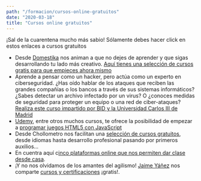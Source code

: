 ```yaml
---
path: "/formacion/cursos-online-gratuitos"
date: "2020-03-18"
title: "Cursos online gratuitos"
---
```


¡Sal de la cuarentena mucho más sabio! Sólamente debes hacer click en estos enlaces a cursos gratuitos

- Desde [Domestika](https://www.domestika.org/quedateencasa) nos animan a que no dejes de aprender y que sigas desarrollando tu lado más creativo. [Aquí tienes una selección de cursos gratis para que empieces ahora mismo](https://www.domestika.org/quedateencasa)
- Aprende a pensar como un hacker, pero actúa como un experto en ciberseguridad. ¿Has oído hablar de los ataques que reciben las grandes compañías o los bancos a través de sus sistemas informáticos? ¿Sabes detectar un archivo infectado por un virus? O ¿conoces medidas de seguridad para proteger un equipo o una red de ciber-ataques? [Realiza este curso impartido por BID y la Universidad Carlos III de Madrid](https://www.edx.org/course/fundamentos-de-ciberseguridad-un-enfoque-practico?source=aw&awc=6798_1584523601_c6b13d680b167b7ecdd20771c8828d16&utm_source=aw&utm_medium=affiliate_partner&utm_content=text-link&utm_term=154750_digidip+UK+and+USA+-+Content)
- [Udemy](https://www.udemy.com/), entre otros muchos cursos, te ofrece la posibilidad de empezar a [programar juegos HTML5 con JavaScript](https://www.udemy.com/course/programa-tus-primeros-juegos-html5-con-javascript/?ranMID=39197&ranEAID=hL3Qp0zRBOc&ranSiteID=hL3Qp0zRBOc-li.31ImocPHqrWI_nq4Y.A&LSNPUBID=hL3Qp0zRBOc&couponCode=YOMEQUEDOENCASA)
- Desde Chollometro nos facilitan una [selección de cursos gratuitos](https://www.chollometro.com/ofertas/cursos-gratuitos-para-quedarse-en-casa-308634?utm_source=tgchmt&utm_medium=referral), desde idiomas hasta desarrollo profesional pasando por primeros auxilios...
- En cuentra aquí c[inco plataformas online que nos permiten dar clase desde casa](https://www.genbeta.com/herramientas/cinco-plataformas-que-nos-permiten-seguir-impartiendo-clases-online).
- ¡Y no nos olvidamos de los amantes del agilismo! [Jaime Yáñez](https://www.linkedin.com/in/jaimejyanez/) nos comparte [cursos y certificaciones](https://mailchi.mp/jaimeyanez.com/certificacionesgratuitas) ¡gratis!.